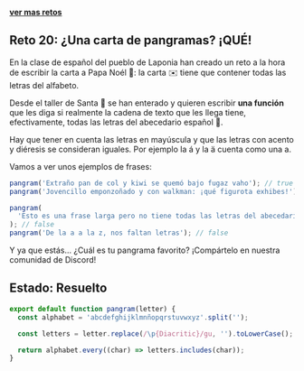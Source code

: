[**ver mas retos**](../README.md)

## Reto 20: ¿Una carta de pangramas? ¡QUÉ!

En la clase de español del pueblo de Laponia han creado un reto a la hora de escribir la carta a Papa Noél 🎅: la carta ✉️ tiene que contener todas las letras del alfabeto.

Desde el taller de Santa 🎅 se han enterado y quieren escribir **una función** que les diga si realmente la cadena de texto que les llega tiene, efectivamente, todas las letras del abecedario español 🔎.

Hay que tener en cuenta las letras en mayúscula y que las letras con acento y diéresis se consideran iguales. Por ejemplo la á y la ä cuenta como una a.

Vamos a ver unos ejemplos de frases:

```js
pangram('Extraño pan de col y kiwi se quemó bajo fugaz vaho'); // true
pangram('Jovencillo emponzoñado y con walkman: ¡qué figurota exhibes!'); // true

pangram(
  'Esto es una frase larga pero no tiene todas las letras del abecedario',
); // false
pangram('De la a a la z, nos faltan letras'); // false
```

Y ya que estás... ¿Cuál es tu pangrama favorito? ¡Compártelo en nuestra comunidad de Discord!

## Estado: Resuelto

```js
export default function pangram(letter) {
  const alphabet = 'abcdefghijklmnñopqrstuvwxyz'.split('');

  const letters = letter.replace(/\p{Diacritic}/gu, '').toLowerCase();

  return alphabet.every((char) => letters.includes(char));
}
```
